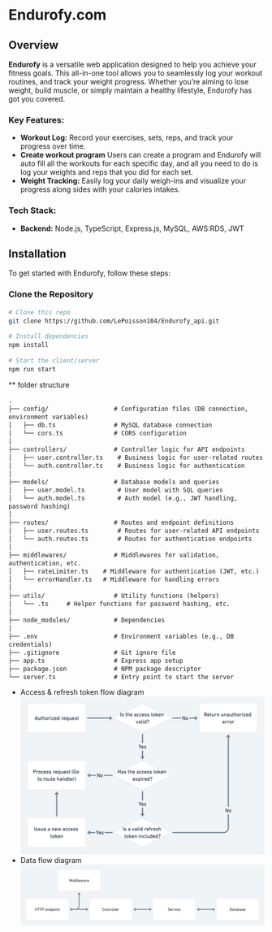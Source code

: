 # Endurofy.com

## Overview

**Endurofy** is a versatile web application designed to help you achieve your fitness goals. This all-in-one tool allows you to seamlessly log your workout routines, and track your weight progress. Whether you’re aiming to lose weight, build muscle, or simply maintain a healthy lifestyle, Endurofy has got you covered.

### Key Features:

- **Workout Log:** Record your exercises, sets, reps, and track your progress over time.
- **Create workout program** Users can create a program and Endurofy will auto fill all the workouts for each specific day, and all you need to do is log your weights and reps that you did for each set.
- **Weight Tracking:** Easily log your daily weigh-ins and visualize your progress along sides with your calories intakes.

### Tech Stack:

- **Backend:** Node.js, TypeScript, Express.js, MySQL, AWS:RDS, JWT

## Installation

To get started with Endurofy, follow these steps:

### Clone the Repository

```sh
# Clone this repo
git clone https://github.com/LePoisson104/Endurofy_api.git
```

```sh
# Install dependencies
npm install
```

```sh
# Start the client/server
npm run start
```

\*\* folder structure

```plaintext
.
├── config/                  # Configuration files (DB connection, environment variables)
│   ├── db.ts                # MySQL database connection
│   └── cors.ts              # CORS configuration
│
├── controllers/             # Controller logic for API endpoints
│   ├── user.controller.ts    # Business logic for user-related routes
│   └── auth.controller.ts    # Business logic for authentication
│
├── models/                  # Database models and queries
│   ├── user.model.ts         # User model with SQL queries
│   └── auth.model.ts         # Auth model (e.g., JWT handling, password hashing)
│
├── routes/                  # Routes and endpoint definitions
│   ├── user.routes.ts        # Routes for user-related API endpoints
│   └── auth.routes.ts        # Routes for authentication endpoints
│
├── middlewares/             # Middlewares for validation, authentication, etc.
│   ├── rateLimiter.ts    # Middleware for authentication (JWT, etc.)
│   └── errorHandler.ts   # Middleware for handling errors
│
├── utils/                   # Utility functions (helpers)
│   └── .ts     # Helper functions for password hashing, etc.
│
├── node_modules/            # Dependencies
│
├── .env                     # Environment variables (e.g., DB credentials)
├── .gitignore               # Git ignore file
├── app.ts                   # Express app setup
├── package.json             # NPM package descriptor
└── server.ts                # Entry point to start the server
```

- Access & refresh token flow diagram
  ![Access & refresh token flow](images/image-1.png)
- Data flow diagram
  ![Data flow](images/image.png)
